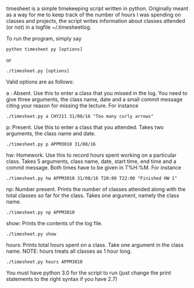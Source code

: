 timesheet is a simple timekeeping script written in python. Originally meant as a way for me to keep track of the number of hours I was spending on classes and projects, the script writes information about classes attended (or not) in a logfile ~/.timesheetlog. 

To run the program, simply say 
	
	python timesheet py [options]

or
	
	./timesheet.py [options]

Valid options are as follows:

a : Absent. Use this to enter a class that you missed in the log. You need to give three arguments, the class name, date and a small commit message citing your reason for missing the lecture. For instance

	./timesheet.py a CHY211 31/08/16 "Too many curly arrows"

p: Present. Use this to enter a class that you attended. Takes two arguments, the class name and date.

	./timesheet.py p APPM3010 31/08/16

hw: Homework. Use this to record hours spent working on a particular class. Takes 5 arguments, class name, date, start time, end time and a commit message. Both times have to be given in T%H:%M. For instance

	./timesheet.py hw APPM3010 31/08/16 T20:00 T22:00 "Finished HW 1"

np: Number present. Prints the number of classes attended along with the total classes so far for the class. Takes one argument, namely the class name.

	./timesheet.py np APPM3010

show: Prints the contents of the log file.

	./timesheet.py show

hours: Prints total hours spent on a class. Take one argument in the class name. 
NOTE: hours treats all classes as 1 hour long.

	./timesheet.py hours APPM3010

You must have python 3.0 for the script to run (just change the print statements to the right syntax if you have 2.7)

